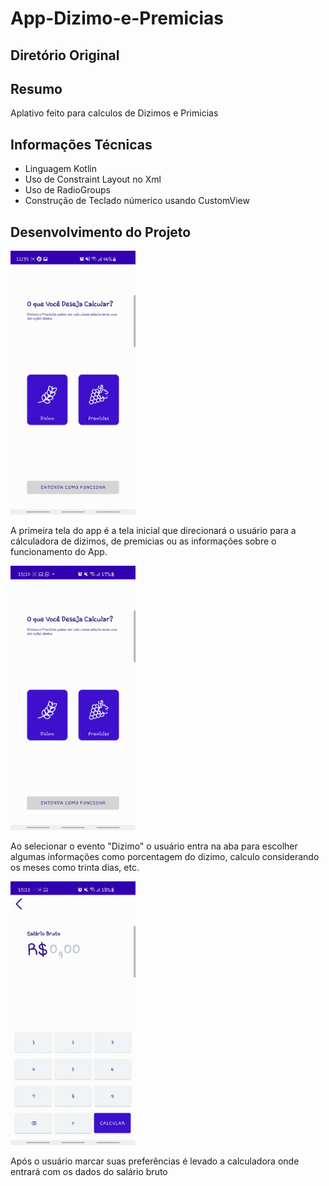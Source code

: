 # App-Dizimo-e-Premicias

## Diretório Original

## Resumo
Aplativo feito para calculos de Dizimos e Primicias 

## Informações Técnicas 
- Linguagem Kotlin
- Uso de Constraint Layout no Xml
- Uso de RadioGroups
- Construção de Teclado númerico usando CustomView

## Desenvolvimento do Projeto
<img src="img/tela-inicial-e-informações_1.gif" width="200">

A primeira tela do app é a tela inicial que direcionará o usuário para a cálculadora de dizimos, de premicias ou as informações sobre o funcionamento do App.

<img src="img/Calculo_dizimo.gif" width="200">

Ao selecionar o evento "Dizimo" o usuário entra na aba para escolher algumas informações como porcentagem do dizimo, calculo considerando os meses como trinta dias, etc.

<img src="img/calculadora_dizimo.gif" width="200">

Após o usuário marcar suas preferências é levado a calculadora onde entrará com os dados do salário bruto


